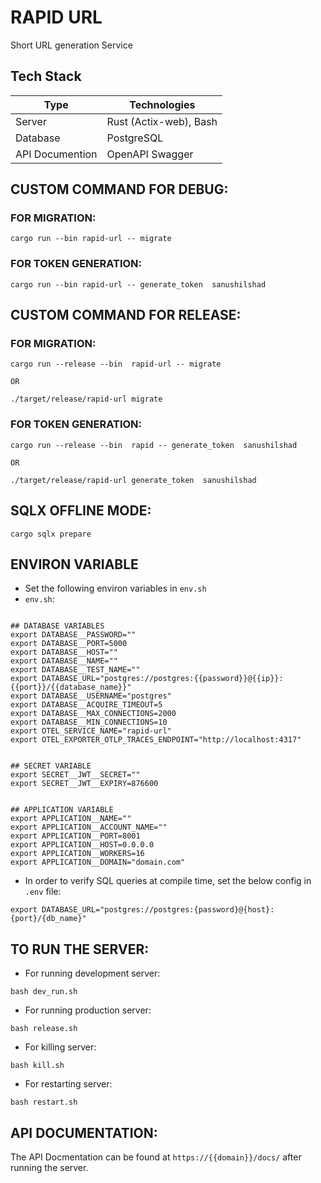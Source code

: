 
# RAPID URL
 
Short URL generation Service

## Tech Stack
| Type | Technologies |
|---|---|
| Server | Rust (Actix-web), Bash |
| Database | PostgreSQL |
| API Documention | OpenAPI Swagger |


## CUSTOM COMMAND FOR DEBUG:
### FOR MIGRATION:
```
cargo run --bin rapid-url -- migrate
```

### FOR TOKEN GENERATION:
```
cargo run --bin rapid-url -- generate_token  sanushilshad
```

## CUSTOM COMMAND FOR RELEASE:
### FOR MIGRATION:

    cargo run --release --bin  rapid-url -- migrate

    OR 

    ./target/release/rapid-url migrate

### FOR TOKEN GENERATION:
```
cargo run --release --bin  rapid -- generate_token  sanushilshad

OR 

./target/release/rapid-url generate_token  sanushilshad
```

## SQLX OFFLINE MODE:

```
cargo sqlx prepare
```

## ENVIRON VARIABLE 
- Set the following environ variables in `env.sh`
- `env.sh`:
```

## DATABASE VARIABLES
export DATABASE__PASSWORD=""
export DATABASE__PORT=5000
export DATABASE__HOST=""
export DATABASE__NAME=""
export DATABASE__TEST_NAME=""
export DATABASE_URL="postgres://postgres:{{password}}@{{ip}}:{{port}}/{{database_name}}"
export DATABASE__USERNAME="postgres"
export DATABASE__ACQUIRE_TIMEOUT=5
export DATABASE__MAX_CONNECTIONS=2000
export DATABASE__MIN_CONNECTIONS=10
export OTEL_SERVICE_NAME="rapid-url"
export OTEL_EXPORTER_OTLP_TRACES_ENDPOINT="http://localhost:4317"


## SECRET VARIABLE
export SECRET__JWT__SECRET=""
export SECRET__JWT__EXPIRY=876600


## APPLICATION VARIABLE
export APPLICATION__NAME=""
export APPLICATION__ACCOUNT_NAME=""
export APPLICATION__PORT=8001
export APPLICATION__HOST=0.0.0.0
export APPLICATION__WORKERS=16
export APPLICATION__DOMAIN="domain.com"

```


- In order to verify SQL queries at compile time, set the below config in `.env` file:
```
export DATABASE_URL="postgres://postgres:{password}@{host}:{port}/{db_name}"

```

## TO RUN THE SERVER:
- For running development server:
```
bash dev_run.sh
```
- For running production server:
```
bash release.sh
```
- For killing server:
```
bash kill.sh
```

- For restarting server:
```
bash restart.sh
```


## API DOCUMENTATION:
The API Docmentation can be found at `https://{{domain}}/docs/` after running the server.
